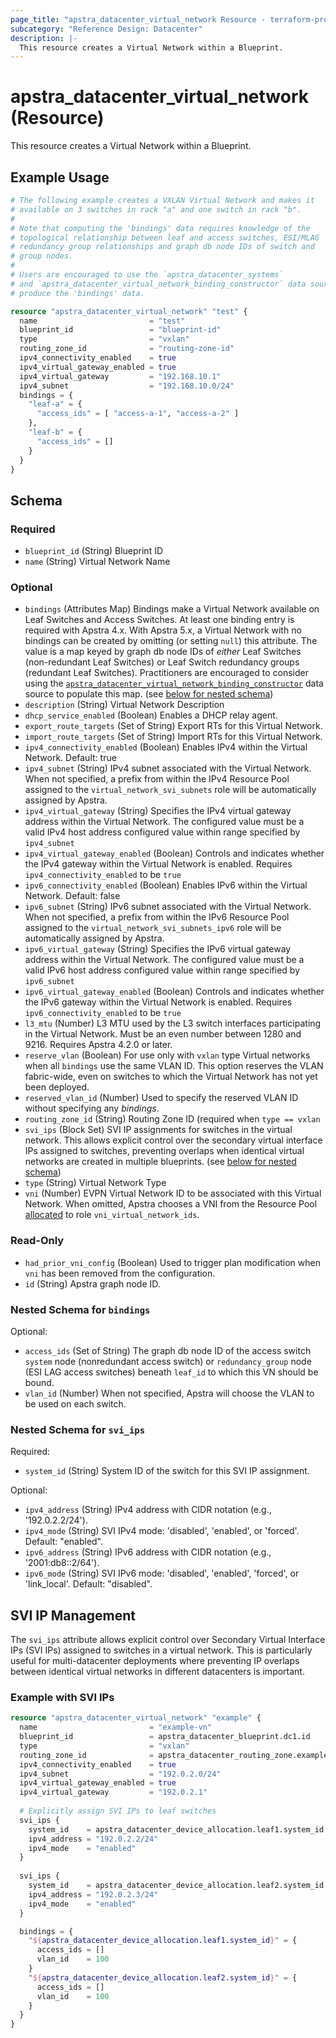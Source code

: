 ```yaml
---
page_title: "apstra_datacenter_virtual_network Resource - terraform-provider-apstra"
subcategory: "Reference Design: Datacenter"
description: |-
  This resource creates a Virtual Network within a Blueprint.
---
```


# apstra_datacenter_virtual_network (Resource)

This resource creates a Virtual Network within a Blueprint.


## Example Usage

```terraform
# The following example creates a VXLAN Virtual Network and makes it
# available on 3 switches in rack "a" and one switch in rack "b".
#
# Note that computing the 'bindings' data requires knowledge of the
# topological relationship between leaf and access switches, ESI/MLAG
# redundancy group relationships and graph db node IDs of switch and
# group nodes.
#
# Users are encouraged to use the `apstra_datacenter_systems`
# and `apstra_datacenter_virtual_network_binding_constructor` data sources to
# produce the 'bindings' data.

resource "apstra_datacenter_virtual_network" "test" {
  name                         = "test"
  blueprint_id                 = "blueprint-id"
  type                         = "vxlan"
  routing_zone_id              = "routing-zone-id"
  ipv4_connectivity_enabled    = true
  ipv4_virtual_gateway_enabled = true
  ipv4_virtual_gateway         = "192.168.10.1"
  ipv4_subnet                  = "192.168.10.0/24"
  bindings = {
    "leaf-a" = {
      "access_ids" = [ "access-a-1", "access-a-2" ]
    },
    "leaf-b" = {
      "access_ids" = []
    }
  }
}
```

<!-- schema generated by tfplugindocs -->
## Schema

### Required

- `blueprint_id` (String) Blueprint ID
- `name` (String) Virtual Network Name

### Optional

- `bindings` (Attributes Map) Bindings make a Virtual Network available on Leaf Switches and Access Switches. At least one binding entry is required with Apstra 4.x. With Apstra 5.x, a Virtual Network with no bindings can be created by omitting (or setting `null`) this attribute. The value is a map keyed by graph db node IDs of *either* Leaf Switches (non-redundant Leaf Switches) or Leaf Switch redundancy groups (redundant Leaf Switches). Practitioners are encouraged to consider using the [`apstra_datacenter_virtual_network_binding_constructor`](../data-sources/datacenter_virtual_network_binding_constructor) data source to populate this map. (see [below for nested schema](#nestedatt--bindings))
- `description` (String) Virtual Network Description
- `dhcp_service_enabled` (Boolean) Enables a DHCP relay agent.
- `export_route_targets` (Set of String) Export RTs for this Virtual Network.
- `import_route_targets` (Set of String) Import RTs for this Virtual Network.
- `ipv4_connectivity_enabled` (Boolean) Enables IPv4 within the Virtual Network. Default: true
- `ipv4_subnet` (String) IPv4 subnet associated with the Virtual Network. When not specified, a prefix from within the IPv4 Resource Pool assigned to the `virtual_network_svi_subnets` role will be automatically assigned by Apstra.
- `ipv4_virtual_gateway` (String) Specifies the IPv4 virtual gateway address within the Virtual Network. The configured value must be a valid IPv4 host address configured value within range specified by `ipv4_subnet`
- `ipv4_virtual_gateway_enabled` (Boolean) Controls and indicates whether the IPv4 gateway within the Virtual Network is enabled. Requires `ipv4_connectivity_enabled` to be `true`
- `ipv6_connectivity_enabled` (Boolean) Enables IPv6 within the Virtual Network. Default: false
- `ipv6_subnet` (String) IPv6 subnet associated with the Virtual Network. When not specified, a prefix from within the IPv6 Resource Pool assigned to the `virtual_network_svi_subnets_ipv6` role will be automatically assigned by Apstra.
- `ipv6_virtual_gateway` (String) Specifies the IPv6 virtual gateway address within the Virtual Network. The configured value must be a valid IPv6 host address configured value within range specified by `ipv6_subnet`
- `ipv6_virtual_gateway_enabled` (Boolean) Controls and indicates whether the IPv6 gateway within the Virtual Network is enabled. Requires `ipv6_connectivity_enabled` to be `true`
- `l3_mtu` (Number) L3 MTU used by the L3 switch interfaces participating in the Virtual Network. Must be an even number between 1280 and 9216. Requires Apstra 4.2.0 or later.
- `reserve_vlan` (Boolean) For use only with `vxlan` type Virtual networks when all `bindings` use the same VLAN ID. This option reserves the VLAN fabric-wide, even on switches to which the Virtual Network has not yet been deployed.
- `reserved_vlan_id` (Number) Used to specify the reserved VLAN ID without specifying any *bindings*.
- `routing_zone_id` (String) Routing Zone ID (required when `type == vxlan`
- `svi_ips` (Block Set) SVI IP assignments for switches in the virtual network. This allows explicit control over the secondary virtual interface IPs assigned to switches, preventing overlaps when identical virtual networks are created in multiple blueprints. (see [below for nested schema](#nestedatt--svi_ips))
- `type` (String) Virtual Network Type
- `vni` (Number) EVPN Virtual Network ID to be associated with this Virtual Network.  When omitted, Apstra chooses a VNI from the Resource Pool [allocated](../resources/datacenter_resource_pool_allocation) to role `vni_virtual_network_ids`.

### Read-Only

- `had_prior_vni_config` (Boolean) Used to trigger plan modification when `vni` has been removed from the configuration.
- `id` (String) Apstra graph node ID.

<a id="nestedatt--bindings"></a>
### Nested Schema for `bindings`

Optional:

- `access_ids` (Set of String) The graph db node ID of the access switch `system` node (nonredundant access switch) or `redundancy_group` node (ESI LAG access switches) beneath `leaf_id` to which this VN should be bound.
- `vlan_id` (Number) When not specified, Apstra will choose the VLAN to be used on each switch.

<a id="nestedatt--svi_ips"></a>
### Nested Schema for `svi_ips`

Required:

- `system_id` (String) System ID of the switch for this SVI IP assignment.

Optional:

- `ipv4_address` (String) IPv4 address with CIDR notation (e.g., '192.0.2.2/24').
- `ipv4_mode` (String) SVI IPv4 mode: 'disabled', 'enabled', or 'forced'. Default: "enabled".
- `ipv6_address` (String) IPv6 address with CIDR notation (e.g., '2001:db8::2/64').
- `ipv6_mode` (String) SVI IPv6 mode: 'disabled', 'enabled', 'forced', or 'link_local'. Default: "disabled".

## SVI IP Management

The `svi_ips` attribute allows explicit control over Secondary Virtual Interface IPs (SVI IPs) assigned to switches in a virtual network. This is particularly useful for multi-datacenter deployments where preventing IP overlaps between identical virtual networks in different datacenters is important.

### Example with SVI IPs

```terraform
resource "apstra_datacenter_virtual_network" "example" {
  name                         = "example-vn"
  blueprint_id                 = apstra_datacenter_blueprint.dc1.id
  type                         = "vxlan"
  routing_zone_id              = apstra_datacenter_routing_zone.example.id
  ipv4_connectivity_enabled    = true
  ipv4_subnet                  = "192.0.2.0/24"
  ipv4_virtual_gateway_enabled = true
  ipv4_virtual_gateway         = "192.0.2.1"
  
  # Explicitly assign SVI IPs to leaf switches
  svi_ips {
    system_id    = apstra_datacenter_device_allocation.leaf1.system_id
    ipv4_address = "192.0.2.2/24"
    ipv4_mode    = "enabled"
  }
  
  svi_ips {
    system_id    = apstra_datacenter_device_allocation.leaf2.system_id
    ipv4_address = "192.0.2.3/24"
    ipv4_mode    = "enabled"
  }

  bindings = {
    "${apstra_datacenter_device_allocation.leaf1.system_id}" = {
      access_ids = []
      vlan_id    = 100
    }
    "${apstra_datacenter_device_allocation.leaf2.system_id}" = {
      access_ids = []
      vlan_id    = 100
    }
  }
}
```